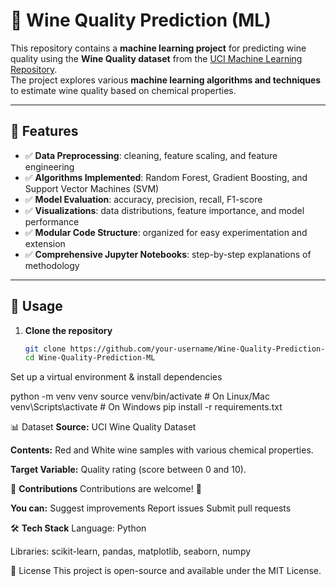 # 🍷 Wine Quality Prediction (ML)

This repository contains a **machine learning project** for predicting wine quality using the **Wine Quality dataset** from the [UCI Machine Learning Repository](https://archive.ics.uci.edu/ml/datasets/Wine+Quality).  
The project explores various **machine learning algorithms and techniques** to estimate wine quality based on chemical properties.

---

## 📌 Features

- ✅ **Data Preprocessing**: cleaning, feature scaling, and feature engineering  
- ✅ **Algorithms Implemented**: Random Forest, Gradient Boosting, and Support Vector Machines (SVM)  
- ✅ **Model Evaluation**: accuracy, precision, recall, F1-score  
- ✅ **Visualizations**: data distributions, feature importance, and model performance  
- ✅ **Modular Code Structure**: organized for easy experimentation and extension  
- ✅ **Comprehensive Jupyter Notebooks**: step-by-step explanations of methodology  

---

## 🚀 Usage

1. **Clone the repository**
   ```bash
   git clone https://github.com/your-username/Wine-Quality-Prediction-ML.git
   cd Wine-Quality-Prediction-ML
Set up a virtual environment & install dependencies

python -m venv venv
source venv/bin/activate   # On Linux/Mac
venv\Scripts\activate      # On Windows
pip install -r requirements.txt


📊 Dataset
**Source:** UCI Wine Quality Dataset

**Contents:** Red and White wine samples with various chemical properties.

**Target Variable:** Quality rating (score between 0 and 10).

🤝 **Contributions**
Contributions are welcome! 🎉

**You can:**
Suggest improvements
Report issues
Submit pull requests

🛠️ **Tech Stack**
Language: Python

Libraries: scikit-learn, pandas, matplotlib, seaborn, numpy

📜 License
This project is open-source and available under the MIT License.


